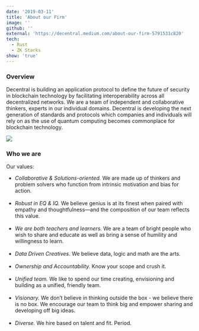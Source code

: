 ```yaml
---
date: '2019-03-11'
title: 'About our Firm'
image: ''
github: ''
external: 'https://decentral.medium.com/about-our-firm-5791531c820'
tech:
  - Rust
  - ZK Starks
show: 'true'
---
```


### Overview

Decentral is building an application protocol to define the future of security in blockchain technology by facilitating interoperability across all decentralized networks. We are a team of independent and collaborative thinkers, experts in our individual domains. Decentral is developing the next generation of standards and protocols which companies and individuals will rely on as the use of quantum computing becomes commonplace for blockchain technology.

![](https://s3-us-west-2.amazonaws.com/fireteam-alpha/https-decentral-solutions-cdn/DSC00496_preview.jpeg)

### Who we are

Our values:

- _Collaborative & Solutions-oriented._ We are made up of thinkers and problem solvers who function from intrinsic motivation and bias for action. <br/><br/>
- _Robust in EQ & IQ._ We believe genius is at its finest when paired with empathy and thoughtfulness—and the composition of our team reflects this value.<br/><br/>
- _We are both teachers and learners._ We are a team of bright people who wish to share and educate as well as bring a sense of humility and willingness to learn.<br/><br/>
- _Data Driven Creatives._ We believe data, logic and math are the arts.<br/><br/>
- _Ownership and Accountability._ Know your scope and crush it.<br/><br/>
- _Unified team._ We like to spend our time creating, envisioning and building as a unified, friendly team.<br/><br/>
- _Visionary._ We don’t believe in thinking outside the box - we believe there is no box. We encourage our team to think big and empower sharing and developing off big ideas.<br/><br/>
- _Diverse._ We hire based on talent and fit. Period.
